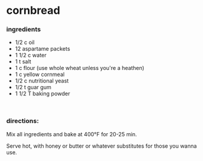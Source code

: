 # cornbread

### ingredients
- 1/2 c oil
- 12 aspartame packets
- 1 1/2 c water
- 1 t salt
- 1 c flour (use whole wheat unless you're a heathen)
- 1 c yellow cornmeal
- 1/2 c nutritional yeast
- 1/2 t guar gum
- 1 1/2 T baking powder

<br>

### directions:

Mix all ingredients and bake at 400°F for 20-25 min.

Serve hot, with honey or butter or whatever substitutes for those you wanna use.
